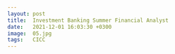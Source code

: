 ```yaml
---
layout: post
title:  Investment Banking Summer Financial Analyst 
date:   2021-12-01 16:03:30 +0300
image:  05.jpg
tags:   CICC
---
```

